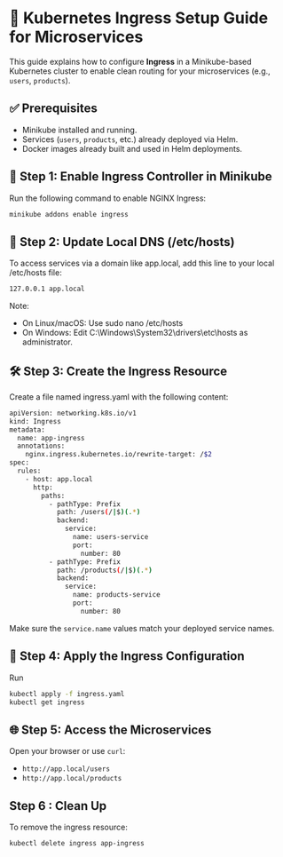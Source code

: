 # 🚪 Kubernetes Ingress Setup Guide for Microservices

This guide explains how to configure **Ingress** in a Minikube-based Kubernetes cluster to enable clean routing for your microservices (e.g., `users`, `products`).


## ✅ Prerequisites

- Minikube installed and running.
- Services (`users`, `products`, etc.) already deployed via Helm.
- Docker images already built and used in Helm deployments.


## 🔌 Step 1: Enable Ingress Controller in Minikube

Run the following command to enable NGINX Ingress:

```bash
minikube addons enable ingress
```

## 🧭 Step 2: Update Local DNS (/etc/hosts)
To access services via a domain like app.local, add this line to your local /etc/hosts file:

```bash
127.0.0.1 app.local
```

Note:
- On Linux/macOS: Use sudo nano /etc/hosts
- On Windows: Edit C:\Windows\System32\drivers\etc\hosts as administrator.

## 🛠️ Step 3: Create the Ingress Resource
Create a file named ingress.yaml with the following content:

```bash
apiVersion: networking.k8s.io/v1
kind: Ingress
metadata:
  name: app-ingress
  annotations:
    nginx.ingress.kubernetes.io/rewrite-target: /$2
spec:
  rules:
    - host: app.local
      http:
        paths:
          - pathType: Prefix
            path: /users(/|$)(.*)
            backend:
              service:
                name: users-service
                port:
                  number: 80
          - pathType: Prefix
            path: /products(/|$)(.*)
            backend:
              service:
                name: products-service
                port:
                  number: 80

```
Make sure the `service.name` values match your deployed service names.

## 🚀 Step 4: Apply the Ingress Configuration
Run
```bash
kubectl apply -f ingress.yaml
kubectl get ingress
```

## 🌐 Step 5: Access the Microservices
Open your browser or use `curl`:
* `http://app.local/users`
* `http://app.local/products`

## Step 6 : Clean Up
To remove the ingress resource:


```bash
kubectl delete ingress app-ingress
```